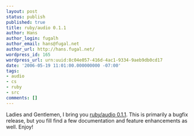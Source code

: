 ```yaml
---
layout: post
status: publish
published: true
title: ruby/audio 0.1.1
author: Hans
author_login: fugalh
author_email: hans@fugal.net
author_url: http://hans.fugal.net/
wordpress_id: 165
wordpress_url: urn:uuid:8c04e057-416d-4ac1-9334-9aeb9db0cd17
date: '2006-05-19 11:01:00.000000000 -07:00'
tags:
- audio
- cs
- ruby
- src
comments: []
---
```

<p>Ladies and Gentlemen, I bring you <a href="http://hans.fugal.net/src/ruby-audio/">ruby/audio
0.1.1</a>. This is primarily a bugfix
release, but you fill find a few documentation and feature enhancements as
well. Enjoy!</p>
